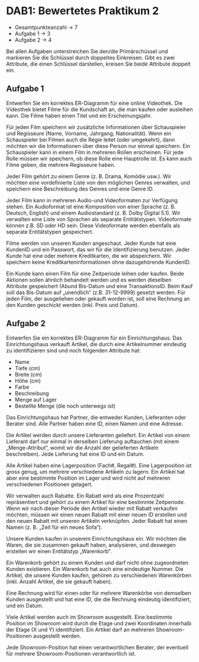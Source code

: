 # DAB1: Bewertetes Praktikum 2

- Gesamtpunkteanzahl -> 7
- Aufgabe 1 -> 3
- Aufgabe 2 -> 4

Bei allen Aufgaben unterstreichen Sie den/die Primärschüssel und markieren Sie die Schlüssel durch doppeltes Einkreisen. Gibt es zwei Attribute, die einen Schlüssel darstellen, kreisen Sie beide Attribute doppelt ein. 


Aufgabe 1
----------

Entwerfen Sie ein korrektes ER-Diagramm für eine online Videothek. Die Videothek bietet Filme für die Kundschaft an, die man kaufen oder ausleihen kann. Die Filme haben einen Titel und ein Erscheinungsjahr. 

Für jeden Film speichern wir zusätzliche Informationen über Schauspieler und Regisseure (Name, Vorname, Jahrgang, Nationalität). Wenn ein Schauspieler bei Filmen auch die Regie leitet (oder umgekehrt), dann möchten wir die Informationen über diese Person nur einmal speichern. Ein Schauspieler kann in einem Film in mehreren Rollen erscheinen. Für jede Rolle müssen wir speichern, ob diese Rolle eine Hauptrolle ist. Es kann auch Filme geben, die mehrere Regisseure haben. 

Jeder Film gehört zu einem Genre (z. B. Drama, Komödie usw.). Wir möchten eine vordefinierte Liste von den möglichen Genres verwalten, und speichern eine Beschreibung des Genres und eine Genre ID. 

Jeder Film kann in mehreren Audio-und Videoformaten zur Verfügung stehen. Ein Audioformat ist eine Komposition von einer Sprache (z. B. Deutsch, English) und einem Audiostandard (z. B. Dolby Digital 5.1). Wir verwalten eine Liste von Sprachen als separate Entitätstypen. Videoformate können z.B. SD oder HD sein. Diese Videoformate werden ebenfalls als separate Entitätstypen gespeichert. 

Filme werden von unseren Kunden angeschaut. Jeder Kunde hat eine KundenID und ein Passwort, das wir für die Identifizierung benutzen. Jeder Kunde hat eine oder mehrere Kreditkarten, die wir abspeichern. Wir speichern keine Kreditkarteninformationen ohne dazugehörende KundenID. 

Ein Kunde kann einen Film für eine Zeitperiode leihen oder kaufen. Beide Aktionen sollen ähnlich behandelt werden und es werden dieselben Attribute gespeichert (Abund Bis-Datum und eine TransaktionsID. Beim Kauf soll das Bis-Datum auf „unendlich“ (z.B. 31-12-9999) gesetzt werden. Für jeden Film, der ausgeliehen oder gekauft worden ist, soll eine Rechnung an den Kunden geschickt werden (inkl. Preis und Datum). 


Aufgabe 2
----------

Entwerfen Sie ein korrektes ER-Diagramm für ein Einrichtungshaus. Das Einrichtungshaus verkauft Artikel, die durch eine Artikelnummer eindeutig zu identifizieren sind und noch folgenden Attribute hat: 

* Name 
* Tiefe (cm) 
* Breite (cm) 
* Höhe (cm) 
* Farbe 
* Beschreibung 
* Menge auf Lager 
* Bestellte Menge (die noch unterwegs ist)

Das Einrichtungshaus hat Partner, die entweder Kunden, Lieferanten oder Berater sind. Alle Partner haben eine ID, einen Namen und eine Adresse. 

Die Artikel werden durch unsere Lieferanten geliefert. Ein Artikel von einem Lieferant darf nur einmal in derselben Lieferung auftauchen (mit einem „Menge-Attribut“, womit wir die Anzahl der gelieferten Artikeln beschreiben). Jede Lieferung hat eine ID und ein Datum. 

Alle Artikel haben eine Lagerposition (Fach#, Regal#). Eine Lagerposition ist gross genug, um mehrere verschiedene Artikeln zu lagern. Ein Artikel hat aber eine bestimmte Position im Lager und wird nicht auf mehreren verschiedenen Positionen gelagert. 

Wir verwalten auch Rabatte. Ein Rabatt wird als eine Prozentzahl repräsentiert und gehört zu einem Artikel für eine bestimmte Zeitperiode. Wenn wir nach dieser Periode den Artikel wieder mit Rabatt verkaufen möchten, müssen wir einen neuen Rabatt mit einer neuen ID erstellen und den neuen Rabatt mit unseren Artikeln verknüpfen. Jeder Rabatt hat einen Namen (z. B. „Zeit für ein neues Sofa“). 

Unsere Kunden kaufen in unserem Einrichtungshaus ein. Wir möchten die Waren, die sie zusammen gekauft haben, analysieren, und deswegen erstellen wir einen Entitätstyp „Warenkorb“. 

Ein Warenkorb gehört zu einem Kunden und darf nicht ohne zugeordneten Kunden existieren. Ein Warenkorb hat auch eine eindeutige Nummer. Die Artikel, die unsere Kunden kaufen, gehören zu verschiedenen Warenkörben (inkl. Anzahl Artikel, die sie gekauft haben). 

Eine Rechnung wird für einen oder für mehrere Warenkörbe von demselben Kunden ausgestellt und hat eine ID, die die Rechnung eindeutig identifiziert, und ein Datum. 

Viele Artikel werden auch im Showroom ausgestellt. Eine bestimmte Position im Showroom wird durch die Etage und zwei Koordinaten innerhalb der Etage (X und Y) identifiziert. Ein Artikel darf an mehreren Showroom-Positionen ausgestellt werden. 

Jede Showroom-Position hat einen verantwortlichen Berater, der eventuell für mehrere Showroom-Positionen verantwortlich ist. 
